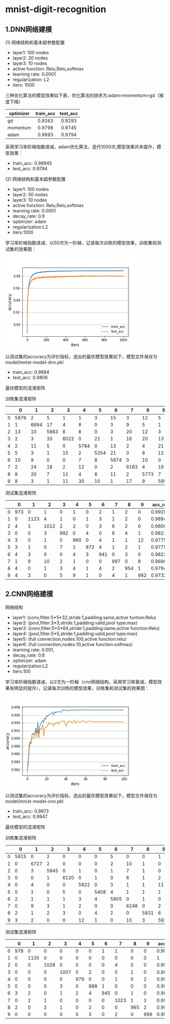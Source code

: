 # mnist-digit-recognition
## 1.DNN网络建模
(1) 网络结构和基本超参数配置
- layer1: 100 nodes  
- layer2: 20 nodes 
- layer3: 10 nodes
- active function: Relu,Relu,softmax
- learning rate: 0.0001
- regularization: L2
- iters: 1000

三种优化算法的模型效果如下表，优化算法的排序为:adam>momentum>gd（梯度下降）

optimizer|train_acc|test_acc
----|:----:|:-----:
gd|0.9263|0.9293
momentum|0.9798|0.9745
adam|0.9893|0.9794

采用学习率阶梯指数递减，adam优化算法，迭代1000次,模型效果并未提升，模型效果：
- train_acc: 0.98945
- test_acc: 0.9794

(2) 网络结构和基本超参数配置
- layer1: 100 nodes  
- layer2: 50 nodes 
- layer3: 10 nodes
- active function: Relu,Relu,softmax
- learning rate: 0.0001
- decay_rate: 0.9
- optimizer: adam
- regularization:L2
- iters:1000

学习率阶梯指数递减，以50次为一阶梯，记录每次训练的模型效果，训练集和测试集的效果图：

![markdown](https://github.com/spring-xiao/mnist-digit-recognition/blob/master/result/acc-model-dnn-img.jpg)

以测试集的accuracy为评价指标，选出的最优模型效果如下，模型文件保存为model/mnist-model-dnn.pkl
- train_acc: 0.9884
- test_acc: 0.9806

最优模型的混淆矩阵

训练集混淆矩阵

|   |0|1|2|3|4|5|6|7|8|9|acc_rate
----|----|----|----|----|----|----|----|----|----|----|----
|0|5876|2|5|1|1|3|15|3|12|5|0.992065
|1|1|6694|17|4|8|0|3|9|5|1|0.99288
|2|13|10|5883|6|8|0|3|20|12|3|0.987412
|3|2|3|33|6022|0|21|1|16|20|13|0.982221
|4|2|11|5|0|5784|0|13|2|4|21|0.990072
|5|5|3|1|15|2|5354|21|0|8|12|0.987641
|6|10|9|0|0|7|8|5874|0|10|0|0.992565
|7|2|24|18|2|12|0|2|6183|4|18|0.986911
|8|8|20|7|11|4|8|11|2|5773|7|0.986669
|9|8|3|1|11|30|10|1|17|9|5859|0.984871

测试集混淆矩阵

|   |0|1|2|3|4|5|6|7|8|9|acc_rate
----|----|----|----|----|----|----|----|----|----|----|----
|0|973|0|1|0|1|0|2|1|2|0|0.992857
|1|0|1123|4|1|0|1|3|1|2|0|0.989427
|2|4|1|1012|2|2|0|3|6|2|0|0.98062
|3|0|0|3|992|0|4|0|6|4|1|0.982178
|4|3|0|1|0|960|0|4|1|1|12|0.977597
|5|3|1|0|7|1|872|4|1|2|1|0.977578
|6|4|3|0|0|4|3|941|0|3|0|0.982255
|7|1|9|10|2|1|0|0|997|0|8|0.969844
|8|4|0|1|3|4|1|4|2|954|1|0.979466
|9|4|3|0|5|9|1|0|4|1|982|0.973241



## 2.CNN网络建模

网络结构
- layer1: (conv,filter:5\*5\*32,stride:1,padding:same,active funtion:Relu)
- layer2: (pool,filter:3\*3,stride:1,padding:valid,pool type:max)
- layer3: (conv,filter:5\*5\*64,stride:1,padding:same,active function:Relu)
- layer4: (pool,filter:5\*5,stride:1,padding:valid,pool type:max)
- layer5: (full connection,nodes:100,active function:relu)
- layer6: (full connection,nodes:10,active function:softmax)
- learning rate: 0.001,
- decay_rate: 0.8
- optimizer: adam
- regularization:L2
- iters:100

学习率阶梯指数递减，以2次为一阶梯（cnn网络结构，采用学习率衰减，模型效果有明显的提升），记录每次训练的模型效果，训练集和测试集的效果图：

![markdown](https://github.com/spring-xiao/mnist-digit-recognition/blob/master/result/acc-model-cnn-img.jpg)

以测试集的accuracy为评价指标，选出的最优模型效果如下，模型文件保存为model/mnist-model-cnn.pkl
- train_acc: 0.9973
- test_acc: 0.9947

最优模型的混淆矩阵

训练集混淆矩阵

|   |0|1|2|3|4|5|6|7|8|9|acc_rate
----|----|----|----|----|----|----|----|----|----|----|----
|0|5915|0|2|0|0|0|5|0|0|1|0.998649
|1|0|6727|2|0|0|0|2|10|1|0|0.997775
|2|0|3|5945|0|1|0|1|7|1|0|0.997818
|3|0|0|1|6120|0|1|0|6|1|2|0.998206
|4|0|4|0|0|5822|0|3|1|1|11|0.996577
|5|0|1|0|5|0|5408|4|1|1|1|0.997602
|6|2|1|1|1|3|4|5905|0|1|0|0.997803
|7|0|9|3|1|2|0|0|6248|0|2|0.997287
|8|2|1|2|3|0|4|2|0|5831|6|0.996582
|9|3|2|0|0|12|1|0|10|3|5918|0.994789

测试集混淆矩阵

|   |0|1|2|3|4|5|6|7|8|9|acc_rate
----|----|----|----|----|----|----|----|----|----|----|----
|0|978|0|0|0|0|0|1|1|0|0|0.997959
|1|0|1135|0|0|0|0|0|0|0|0|1
|2|0|0|1028|0|0|0|0|4|0|0|0.996124
|3|0|0|0|1007|0|2|0|0|1|0|0.99703
|4|0|0|0|0|979|0|0|1|0|2|0.996945
|5|0|0|0|3|0|888|1|0|0|0|0.995516
|6|3|2|0|1|2|4|945|0|1|0|0.98643
|7|0|2|1|0|0|0|0|1023|1|1|0.995136
|8|2|0|2|1|0|2|0|0|965|2|0.99076
|9|0|0|0|0|5|3|0|2|0|999|0.990089



